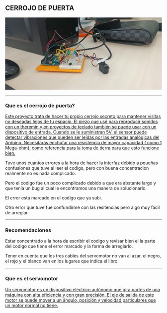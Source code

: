## CERROJO DE PUERTA

![](https://github.com/Samael696/arduino/blob/main/IMG_20220126_114944.jpg?raw=true)

---------

### Que es el cerrojo de puerta?

[Este proyecto trata de hacer tu propio cerrojo secreto para mantener visitas no deseadas lejos de tu espacio. El piezo que usé para reproducir sonidos con un theremin y en proyectos de teclado también se puede usar con un dispositivo de entrada. Cuando se le suministran 5V, el sensor puede detectar vibraciones que pueden ser leídas por las entradas analógicas del Arduino. Necesitarás enchufar una resistencia de mayor capacidad ( como 1 Mega-ohm), como referencia para la toma de tierra para que esto funcione bien.](http://informaticajorge2bach.blogspot.com/2017/05/arduino-proyecto-12-cerrojo-de-puerta.html)

Tuve unos cuantos errores a la hora de hacer la interfaz debido a pqueñas confusiones que tuve al leer el codigo, pero con buena concentracion
realmente no es nada complicado.

Pero el codigo fue un poco complicado debido a que era abstante largo y que tenía un bug al cual le encontramos una manera de solucionarlo.

El error está marcado en el codigo que ya subi.

Otro error que tuve fue confundirme con las resitencias pero algo muy fácil de arreglar.


---------

### Recomendaciones

Estar concentrado a la hora de escribir el codigo y revisar bien el la parte del codigo que tiene el error marcado y la forma de arreglarlo.

Tener en cuenta que los tres cables del servomotor no van al azar, el negro, el rojo y el blanco van en los lugares que indica el libro.

--------

### Que es el servomotor

[Un servomotor es un dispositivo eléctrico autónomo que gira partes de una máquina con alta eficiencia y con gran precisión. El eje de salida de este motor se puede mover a un ángulo, posición y velocidad particulares que un motor normal no tiene.](https://www.google.com/search?channel=fs&client=ubuntu&q=servomotor)







